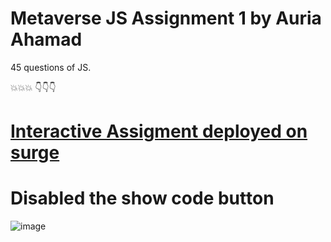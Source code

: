 # Metaverse JS Assignment 1 by Auria Ahamad
45 questions of JS.

💥💥💥
👇👇👇
# [Interactive Assigment deployed on surge](https://metaverse_js_assignment_1.surge.sh/)
# Disabled the show code button
![image](https://user-images.githubusercontent.com/50408063/193545375-9258bd9d-7c7c-4386-a952-d1592a46e112.png)
